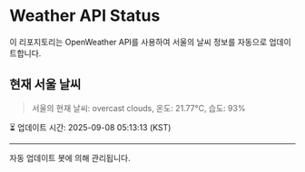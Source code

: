 
# Weather API Status

이 리포지토리는 OpenWeather API를 사용하여 서울의 날씨 정보를 자동으로 업데이트합니다.

## 현재 서울 날씨
> 서울의 현재 날씨: overcast clouds, 온도: 21.77°C, 습도: 93%

⏳ 업데이트 시간: 2025-09-08 05:13:13 (KST)

---
자동 업데이트 봇에 의해 관리됩니다.
